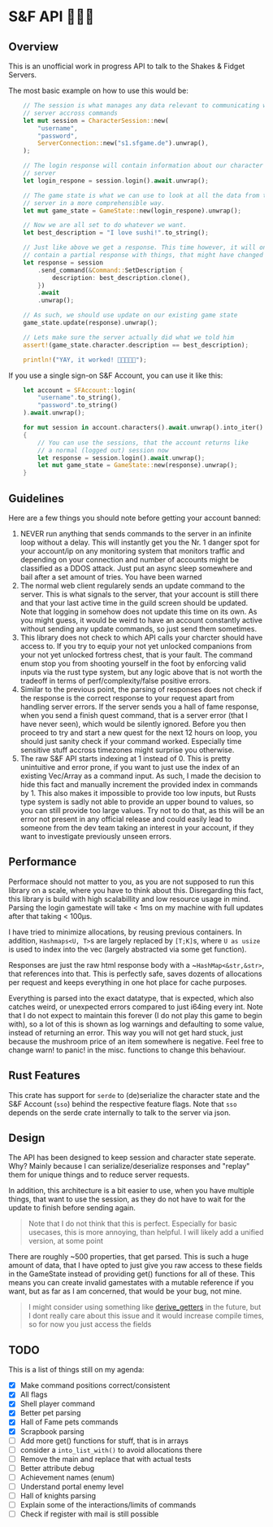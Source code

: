 # S&F API 🧙🏽‍♂️

## Overview

This is an unofficial work in progress API to talk to the Shakes & Fidget Servers. 

The most basic example on how to use this would be:

```Rust
    // The session is what manages any data relevant to communicating with the 
    // server accross commands
    let mut session = CharacterSession::new(
        "username",
        "password",
        ServerConnection::new("s1.sfgame.de").unwrap(),
    );

    // The login response will contain information about our character and the 
    // server
    let login_respone = session.login().await.unwrap();

    // The game state is what we can use to look at all the data from the 
    // server in a more comprehensible way. 
    let mut game_state = GameState::new(login_respone).unwrap();

    // Now we are all set to do whatever we want.
    let best_description = "I love sushi!".to_string();

    // Just like above we get a response. This time however, it will only 
    // contain a partial response with things, that might have changed
    let response = session
        .send_command(&Command::SetDescription {
            description: best_description.clone(),
        })
        .await
        .unwrap();

    // As such, we should use update on our existing game state
    game_state.update(response).unwrap();

    // Lets make sure the server actually did what we told him
    assert!(game_state.character.description == best_description);

    println!("YAY, it worked! 🎉🍣🍣🍣🎉");
```

If you use a single sign-on S&F Account, you can use it like this:

```Rust
    let account = SFAccount::login(
        "username".to_string(),
        "password".to_string()
    ).await.unwrap();

    for mut session in account.characters().await.unwrap().into_iter().flatten()
    {
        // You can use the sessions, that the account returns like
        // a normal (logged out) session now
        let response = session.login().await.unwrap();
        let mut game_state = GameState::new(response).unwrap();
    }

```

## Guidelines

Here are a few things you should note before getting your account banned:

1. NEVER run anything that sends commands to the server in an infinite loop without a delay. This will instantly get you the Nr. 1 danger spot for your account/ip on any monitoring system that monitors traffic and depending on your connection and number of accounts might be classified as a DDOS attack. Just put an async sleep somewhere and bail after a set amount of tries. You have been warned
2. The normal web client regularely sends an update command to the server. This is what signals to the server, that your account is still there and that your last active time in the guild screen should be updated. Note that logging in somehow does not update this time on its own. As you might guess, it would be weird to have an account constantly active without sending any update commands, so just send them sometimes.
3. This library does not check to which API calls your charcter should have access to. If you try to equip your not yet unlocked companions from your not yet unlocked fortress chest, that is your fault. The command enum stop you from shooting yourself in the foot by enforcing valid inputs via the rust type system, but any logic above that is not worth the tradeoff in terms of perf/complexity/false positive errors.
4. Similar to the previous point, the parsing of responses does not check if the response is the correct response to your request apart from handling server errors. If the server sends you a hall of fame response, when you send a finish quest command, that is a server error (that I have never seen), which would be silently ignored. Before you then proceed to try and start a new quest for the next 12 hours on loop, you should just sanity check if your command worked. Especially time sensitive stuff accross timezones might surprise you otherwise.
5. The raw S&F API starts indexing at 1 instead of 0. This is pretty unintuitive and error prone, if you want to just use the index of an existing Vec/Array as a command input. As such, I made the decision to hide this fact and manually increment the provided index in commands by 1. This also makes it impossible to provide too low inputs, but Rusts type system is sadly not able to provide an upper bound to values, so you can still provide too large values. Try not to do that, as this will be an error not present in any official release and could easily lead to someone from the dev team taking an interest in your account, if they want to investigate previously unseen errors.

## Performance

Performace should not matter to you, as you are not supposed to run this library on a scale, where you have to think about this. Disregarding this fact, this library is build with high scalabillity and low resource usage in mind. Parsing the login gamestate will take < 1ms on my machine with full updates after that taking < 100µs. 

I have tried to minimize allocations, by reusing previous containers. In addition, `Hashmaps<U, T>`s are largely replaced by `[T;K]`s, where `U as usize` is used to index into the vec (largely abstracted via some get function). 

Responses are just the raw html response body with a ~`HashMap<&str,&str>`, that references into that. This is perfectly safe, saves dozents of allocations per request and keeps everything in one hot place for cache purposes.

Everything is parsed into the exact datatype, that is expected, which also catches weird, or unexpected errors compared to just i64ing every int. Note that I do not expect to maintain this forever (I do not play this game to begin with), so a lot of this is shown as log warnings and defaulting to some value, instead of returning an error. This way you will not get hard stuck, just because the mushroom price of an item somewhere is negative. Feel free to change warn! to panic! in the misc. functions to change this behaviour.

## Rust Features

This crate has support for `serde` to (de)serialize the character state and the S&F Account (`sso`) behind the respective feature flags. Note that `sso` depends on the serde crate internally to talk to the server via json.

## Design

The API has been designed to keep session and character state seperate. Why? Mainly because I can serialize/deserialize responses and "replay" them for unique things and to reduce server requests. 

In addition, this architecture is a bit easier to use, when you have multiple things, that want to use the session, as they do not have to wait for the update to finish before sending again.

> Note that I do not think that this is perfect. Especially for basic usecases, this is more annoying, than helpful. I will likely add a unified version, at some point 

There are roughly ~500 properties, that get parsed. This is such a huge amount of data, that I have opted to just give you raw access to these fields in the GameState instead of providing get() functions for all of these. This means you can create invalid gamestates with a mutable reference if you want, but as far as I am concerned, that would be your bug, not mine. 

> I might consider using something like [derive_getters](https://docs.rs/derive-getters/latest/derive_getters/) in the future, but I dont really care about this issue and it would increase compile times, so for now you just access the fields

## TODO

This is a list of things still on my agenda:
- [X] Make command positions correct/consistent
- [X] All flags 
- [X] Shell player command
- [X] Better pet parsing
- [X] Hall of Fame pets commands
- [X] Scrapbook parsing
- [ ] Add more get() functions for stuff, that is in arrays
- [ ] consider a `into_list_with()` to avoid allocations there
- [ ] Remove the main and replace that with actual tests
- [ ] Better attribute debug
- [ ] Achievement names (enum)
- [ ] Understand portal enemy level
- [ ] Hall of knights parsing
- [ ] Explain some of the interactions/limits of commands
- [ ] Check if register with mail is still possible